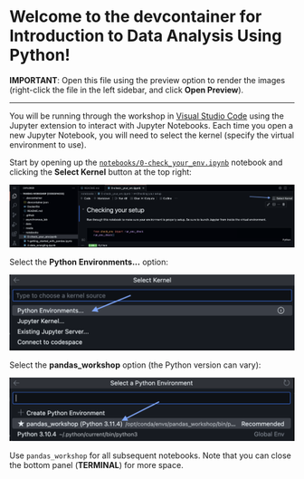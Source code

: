 # Welcome to the devcontainer for Introduction to Data Analysis Using Python!

**IMPORTANT**: Open this file using the preview option to render the images (right-click the file in the left sidebar, and click **Open Preview**).

---

You will be running through the workshop in [Visual Studio Code](https://code.visualstudio.com/) using the Jupyter extension to interact with Jupyter Notebooks. Each time you open a new Jupyter Notebook, you will need to select the kernel (specify the virtual environment to use).

Start by opening up the [`notebooks/0-check_your_env.ipynb`](../notebooks/0-check_your_env.ipynb) notebook and clicking the **Select Kernel** button at the top right:

<img width="1000px" src="../media/devcontainer-select-kernel.png" alt="selecting a kernel">

Select the **Python Environments...** option:

<img width="600px" src="../media/devcontainer-python-environments-select.png" alt="initial options in select kernel menu">

Select the **pandas_workshop** option (the Python version can vary):

<img width="600px" src="../media/devcontainer-conda-env-select.png" alt="selecting a virtual environment">

Use `pandas_workshop` for all subsequent notebooks. Note that you can close the bottom panel (**TERMINAL**) for more space.
